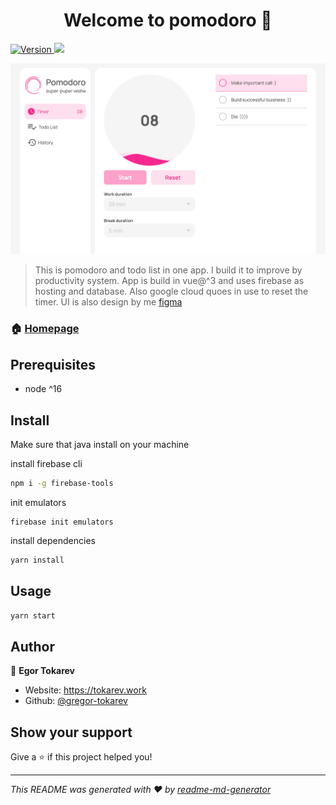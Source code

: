 <h1 align="center">Welcome to pomodoro 👋</h1>
<p>
  <a href="https://www.npmjs.com/package/pomodoro" target="_blank">
    <img alt="Version" src="https://img.shields.io/npm/v/pomodoro.svg">
  </a>
  <img src="https://img.shields.io/badge/node-%5E16-blue.svg" />
</p>

![app_screen](./public/app_screen.png)

> This is pomodoro and todo list in one app. I build it to improve by productivity system. App is build in vue@^3 and uses firebase as hosting and database. Also google cloud quoes in use to reset the timer. UI is also design by me [figma](https://www.figma.com/file/E76rJWC0pDSKVtXYpjA79V/pomodoro?node-id=0%3A1&t=yDBhIfjj1AkKZw0l-1)

### 🏠 [Homepage](https://pomodoro.tokarev.work)

## Prerequisites

- node ^16

## Install
Make sure that java install on your machine

install firebase cli
```sh
npm i -g firebase-tools
```

init emulators
```shell
firebase init emulators
```

install dependencies

```sh
yarn install
```

## Usage

```sh
yarn start
```

## Author

👤 **Egor Tokarev**

* Website: https://tokarev.work
* Github: [@gregor-tokarev](https://github.com/gregor-tokarev)

## Show your support

Give a ⭐️ if this project helped you!

***
_This README was generated with ❤️ by [readme-md-generator](https://github.com/kefranabg/readme-md-generator)_
